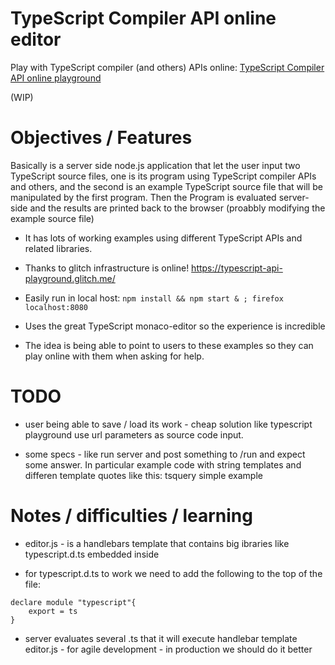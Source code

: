 # TypeScript Compiler API online editor

Play with TypeScript compiler (and others) APIs online: [TypeScript Compiler API online playground](https://typescript-api-playground.glitch.me/)

(WIP)

# Objectives / Features

Basically is a server side node.js application that let the user input two TypeScript source files, one is its program using TypeScript compiler APIs and others, and the second is an example TypeScript source file that will be manipulated by the first program. Then the Program is evaluated server-side and the results are printed back to the browser (proabbly modifying the example source file)

 * It has lots of working examples using different TypeScript APIs and related libraries. 

 * Thanks to glitch infrastructure is online! https://typescript-api-playground.glitch.me/

 * Easily run in local host: `npm install && npm start & ; firefox localhost:8080`

 * Uses the great TypeScript monaco-editor so the experience is incredible

 * The idea is being able to point to users to these examples so they can play online with them when asking for help. 


# TODO

 * user being able to save / load its work - cheap solution like typescript playground use url parameters as source code input. 

 * some specs - like run server and post something to /run and expect some answer. In particular example code with string templates and differen template quotes  like this: tsquery simple example


# Notes / difficulties / learning

 * editor.js - is a handlebars template that contains big ibraries like typescript.d.ts embedded inside
 
 * for typescript.d.ts to work we need to add the following to the top of the file:

```
declare module "typescript"{
    export = ts
}
```

 * server evaluates several .ts that it will execute handlebar template editor.js - for agile development - in production we should do it better